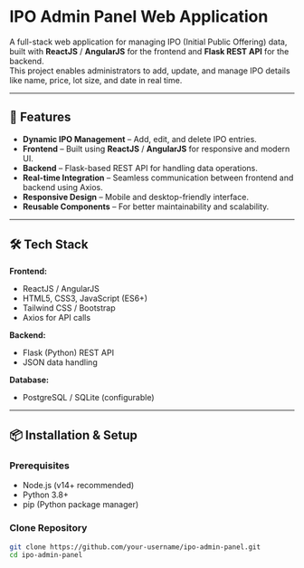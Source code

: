 # IPO Admin Panel Web Application

A full-stack web application for managing IPO (Initial Public Offering) data, built with **ReactJS** / **AngularJS** for the frontend and **Flask REST API** for the backend.  
This project enables administrators to add, update, and manage IPO details like name, price, lot size, and date in real time.

---

## 🚀 Features

- **Dynamic IPO Management** – Add, edit, and delete IPO entries.
- **Frontend** – Built using **ReactJS** / **AngularJS** for responsive and modern UI.
- **Backend** – Flask-based REST API for handling data operations.
- **Real-time Integration** – Seamless communication between frontend and backend using Axios.
- **Responsive Design** – Mobile and desktop-friendly interface.
- **Reusable Components** – For better maintainability and scalability.

---

## 🛠 Tech Stack

**Frontend:**  
- ReactJS / AngularJS  
- HTML5, CSS3, JavaScript (ES6+)  
- Tailwind CSS / Bootstrap  
- Axios for API calls

**Backend:**  
- Flask (Python) REST API  
- JSON data handling

**Database:**  
- PostgreSQL / SQLite (configurable)

---

## 📦 Installation & Setup

### Prerequisites
- Node.js (v14+ recommended)
- Python 3.8+
- pip (Python package manager)

### Clone Repository
```bash
git clone https://github.com/your-username/ipo-admin-panel.git
cd ipo-admin-panel

